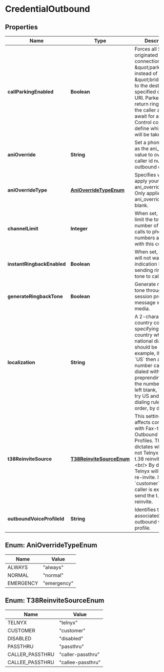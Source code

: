 

# CredentialOutbound


## Properties

Name | Type | Description | Notes
------------ | ------------- | ------------- | -------------
**callParkingEnabled** | **Boolean** | Forces all SIP calls originated on this connection to be \&quot;parked\&quot; instead of \&quot;bridged\&quot; to the destination specified on the URI. Parked calls will return ringback to the caller and will await for a Call Control command to define which action will be taken next. |  [optional]
**aniOverride** | **String** | Set a phone number as the ani_override value to override caller id number on outbound calls. |  [optional]
**aniOverrideType** | [**AniOverrideTypeEnum**](#AniOverrideTypeEnum) | Specifies when we apply your ani_override setting. Only applies when ani_override is not blank. |  [optional]
**channelLimit** | **Integer** | When set, this will limit the total number of outbound calls to phone numbers associated with this connection. |  [optional]
**instantRingbackEnabled** | **Boolean** | When set, ringback will not wait for indication before sending ringback tone to calling party. |  [optional]
**generateRingbackTone** | **Boolean** | Generate ringback tone through 183 session progress message with early media. |  [optional]
**localization** | **String** | A 2-character country code specifying the country whose national dialing rules should be used. For example, if set to &#x60;US&#x60; then any US number can be dialed without preprending +1 to the number. When left blank, Telnyx will try US and GB dialing rules, in that order, by default. |  [optional]
**t38ReinviteSource** | [**T38ReinviteSourceEnum**](#T38ReinviteSourceEnum) | This setting only affects connections with Fax-type Outbound Voice Profiles. The setting dictates whether or not Telnyx sends a t.38 reinvite.&lt;br/&gt;&lt;br/&gt; By default, Telnyx will send the re-invite. If set to &#x60;customer&#x60;, the caller is expected to send the t.38 reinvite. |  [optional]
**outboundVoiceProfileId** | **String** | Identifies the associated outbound voice profile. |  [optional]



## Enum: AniOverrideTypeEnum

Name | Value
---- | -----
ALWAYS | &quot;always&quot;
NORMAL | &quot;normal&quot;
EMERGENCY | &quot;emergency&quot;



## Enum: T38ReinviteSourceEnum

Name | Value
---- | -----
TELNYX | &quot;telnyx&quot;
CUSTOMER | &quot;customer&quot;
DISABLED | &quot;disabled&quot;
PASSTHRU | &quot;passthru&quot;
CALLER_PASSTHRU | &quot;caller-passthru&quot;
CALLEE_PASSTHRU | &quot;callee-passthru&quot;




